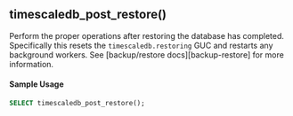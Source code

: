 ## timescaledb_post_restore() 
Perform the proper operations after restoring the database has completed.
Specifically this resets the `timescaledb.restoring` GUC and restarts any
background workers. See [backup/restore docs][backup-restore] for more information.

#### Sample Usage  

```sql
SELECT timescaledb_post_restore();
```